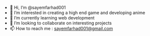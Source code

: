 - 👋 Hi, I’m @sayemfarhad001
- 👀 I’m interested in creating a high end game and developing anime
- 🌱 I’m currently learning web development
- 💞️ I’m looking to collaborate on interesting projects
- 📫 How to reach me : sayemfarhad001@gmail.com

<!---
sayemfarhad001/sayemfarhad001 is a ✨ special ✨ repository because its `README.md` (this file) appears on your GitHub profile.
You can click the Preview link to take a look at your changes.
--->
